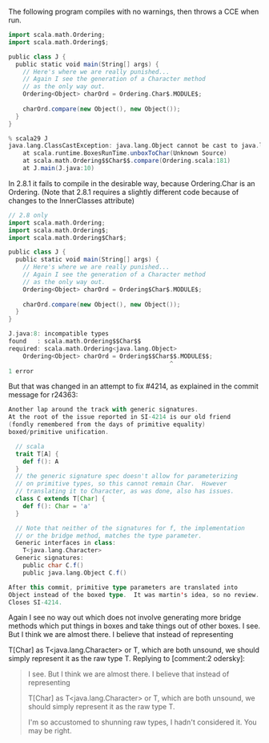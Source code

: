 The following program compiles with no warnings, then throws a CCE when run.

```scala
import scala.math.Ordering;
import scala.math.Ordering$;

public class J {
  public static void main(String[] args) {
    // Here's where we are really punished...
    // Again I see the generation of a Character method
    // as the only way out.
    Ordering<Object> charOrd = Ordering.Char$.MODULE$;
    
    charOrd.compare(new Object(), new Object());
  }
}
```
```scala
% scala29 J
java.lang.ClassCastException: java.lang.Object cannot be cast to java.lang.Character
	at scala.runtime.BoxesRunTime.unboxToChar(Unknown Source)
	at scala.math.Ordering$$Char$$.compare(Ordering.scala:181)
	at J.main(J.java:10)
```
In 2.8.1 it fails to compile in the desirable way, because Ordering.Char is an Ordering<Character>.
(Note that 2.8.1 requires a slightly different code because of changes to the InnerClasses attribute)
```scala
// 2.8 only
import scala.math.Ordering;
import scala.math.Ordering$;
import scala.math.Ordering$Char$;

public class J {  
  public static void main(String[] args) {
    // Here's where we are really punished...
    // Again I see the generation of a Character method
    // as the only way out.
    Ordering<Object> charOrd = Ordering$Char$.MODULE$;
    
    charOrd.compare(new Object(), new Object());
  }
}
```
```scala
J.java:8: incompatible types
found   : scala.math.Ordering$$Char$$
required: scala.math.Ordering<java.lang.Object>
    Ordering<Object> charOrd = Ordering$$Char$$.MODULE$$;
                                             ^
1 error
```
But that was changed in an attempt to fix #4214, as explained in the commit message for r24363:
```scala
Another lap around the track with generic signatures.
At the root of the issue reported in SI-4214 is our old friend
(fondly remembered from the days of primitive equality)
boxed/primitive unification.

  // scala
  trait T[A] {
    def f(): A
  }
  // the generic signature spec doesn't allow for parameterizing
  // on primitive types, so this cannot remain Char.  However
  // translating it to Character, as was done, also has issues.
  class C extends T[Char] {
    def f(): Char = 'a'
  }

  // Note that neither of the signatures for f, the implementation
  // or the bridge method, matches the type parameter.
  Generic interfaces in class:
    T<java.lang.Character>
  Generic signatures:
    public char C.f()
    public java.lang.Object C.f()

After this commit, primitive type parameters are translated into
Object instead of the boxed type.  It was martin's idea, so no review.
Closes SI-4214.
```
Again I see no way out which does not involve generating more bridge methods which put things in boxes and take things out of other boxes.
I see. But I think we are almost there. I believe that instead of representing

T[Char] as T<java.lang.Character> or T<Object>, which are both unsound, we should simply represent it as the raw type T.
Replying to [comment:2 odersky]:
> I see. But I think we are almost there. I believe that instead of representing
> 
> T[Char] as T<java.lang.Character> or T<Object>, which are both unsound, we should simply represent it as the raw type T.

I'm so accustomed to shunning raw types, I hadn't considered it.  You may be right.
